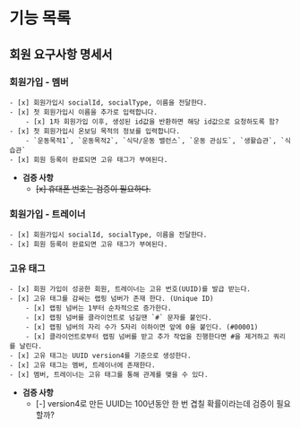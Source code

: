 # 기능 목록

## 회원 요구사항 명세서

### 회원가입 - 멤버
    - [x] 회원가입시 socialId, socialType, 이름을 전달한다.
    - [x] 첫 회원가입시 이름을 추가로 입력합니다.
        - [x] 1차 회원가입 이후, 생성된 id값을 반환하면 해당 id값으로 요청하도록 함?
    - [x] 첫 회원가입시 온보딩 목적의 정보를 입력합니다.
        - `운동목적1`, `운동목적2`, `식닥/운동 밸런스`, `운동 관심도`, `생활습관`, `식습관`
    - [x] 회원 등록이 완료되면 고유 태그가 부여된다.
- **검증 사항**
    - ~~[x] 휴대폰 번호는 검증이 필요하다.~~

### 회원가입 - 트레이너
    - [x] 회원가입시 socialId, socialType, 이름을 전달한다.
    - [x] 회원 등록이 완료되면 고유 태그가 부여된다.

### 고유 태그
    - [x] 회원 가입이 성공한 회원, 트레이너는 고유 번호(UUID)를 발급 받는다.
    - [x] 고유 태그를 감싸는 랩핑 넘버가 존재 한다. (Unique ID)
        - [x] 랩핑 넘버는 1부터 순차적으로 증가한다.
        - [x] 랩핑 넘버를 클라이언트로 넘길땐 `#` 문자를 붙인다.
        - [x] 랩핑 넘버의 자리 수가 5자리 이하이면 앞에 0을 붙인다. (#00001)
        - [x] 클라이언트로부터 랩핑 넘버를 받고 추가 작업을 진행한다면 #을 제거하고 쿼리를 날린다.
    - [x] 고유 태그는 UUID version4를 기준으로 생성한다.
    - [x] 고유 태그는 멤버, 트레이너에 존재한다.
    - [x] 멤버, 트레이너는 고유 태그를 통해 관계를 맺을 수 있다.
- **검증 사항**
    - [-] version4로 만든 UUID는 100년동안 한 번 겹칠 확률이라는데 검증이 필요할까?